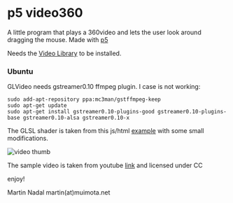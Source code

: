 # p5 video360

A little program that plays a 360video and lets the user look around dragging the mouse.
Made with [p5](http://processing.org)

Needs the [Video Library](https://processing.org:8443/reference/libraries/video/index.html) to be installed.

### Ubuntu

GLVideo needs gstreamer0.10 ffmpeg plugin. I case is not working:

~~~~
sudo add-apt-repository ppa:mc3man/gstffmpeg-keep
sudo apt-get update
sudo apt-get install gstreamer0.10-plugins-good gstreamer0.10-plugins-base gstreamer0.10-alsa gstreamer0.10-x
~~~~

The GLSL shader is taken from this js/html [example](https://gist.github.com/fieldOfView/5106319) with some small modifications.

![video thumb](http://img.youtube.com/vi/iWyvlkWYXhY/0.jpg)

The sample video is taken from youtube [link](https://www.youtube.com/watch?v=iWyvlkWYXhY) and licensed under CC



enjoy!

Martin Nadal martin(at)muimota.net
